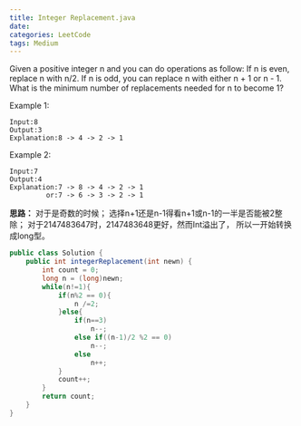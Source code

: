 ```yaml
---
title: Integer Replacement.java
date: 
categories: LeetCode
tags: Medium
---
```

Given a positive integer n and you can do operations as follow:
If n is even, replace n with n/2.
If n is odd, you can replace n with either n + 1 or n - 1.
What is the minimum number of replacements needed for n to become 1?

Example 1:

	Input:8
	Output:3
	Explanation:8 -> 4 -> 2 -> 1
Example 2:

	Input:7
	Output:4
	Explanation:7 -> 8 -> 4 -> 2 -> 1
	         or:7 -> 6 -> 3 -> 2 -> 1
<!-- more -->
**思路：**
对于是奇数的时候；
选择n+1还是n-1得看n+1或n-1的一半是否能被2整除；
对于2147483647时，2147483648更好，然而Int溢出了，
所以一开始转换成long型。
``` java
public class Solution {
    public int integerReplacement(int newn) {
        int count = 0;
        long n = (long)newn;
		while(n!=1){
			if(n%2 == 0){
				n /=2;
			}else{
				if(n==3)
					n--;
				else if((n-1)/2 %2 == 0)
					n--;
				else
					n++;
			}
			count++;	
		}
		return count;
    }
}
``` 


